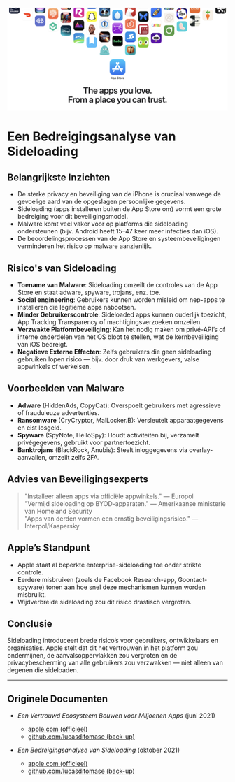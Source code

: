 ![Banner](../assets/banner.png)  

# Een Bedreigingsanalyse van Sideloading  

## Belangrijkste Inzichten  

- De sterke privacy en beveiliging van de iPhone is cruciaal vanwege de gevoelige aard van de opgeslagen persoonlijke gegevens.  
- Sideloading (apps installeren buiten de App Store om) vormt een grote bedreiging voor dit beveiligingsmodel.  
- Malware komt veel vaker voor op platforms die sideloading ondersteunen (bijv. Android heeft 15–47 keer meer infecties dan iOS).  
- De beoordelingsprocessen van de App Store en systeembeveiligingen verminderen het risico op malware aanzienlijk.  

## Risico's van Sideloading  

- **Toename van Malware**: Sideloading omzeilt de controles van de App Store en staat adware, spyware, trojans, enz. toe.  
- **Social engineering**: Gebruikers kunnen worden misleid om nep-apps te installeren die legitieme apps nabootsen.  
- **Minder Gebruikerscontrole**: Sideloaded apps kunnen ouderlijk toezicht, App Tracking Transparency of machtigingsverzoeken omzeilen.  
- **Verzwakte Platformbeveiliging**: Kan het nodig maken om privé-API’s of interne onderdelen van het OS bloot te stellen, wat de kernbeveiliging van iOS bedreigt.  
- **Negatieve Externe Effecten**: Zelfs gebruikers die geen sideloading gebruiken lopen risico — bijv. door druk van werkgevers, valse appwinkels of werkeisen.  

## Voorbeelden van Malware  

- **Adware** (HiddenAds, CopyCat): Overspoelt gebruikers met agressieve of frauduleuze advertenties.  
- **Ransomware** (CryCryptor, MalLocker.B): Versleutelt apparaatgegevens en eist losgeld.  
- **Spyware** (SpyNote, HelloSpy): Houdt activiteiten bij, verzamelt privégegevens, gebruikt voor partnertoezicht.  
- **Banktrojans** (BlackRock, Anubis): Steelt inloggegevens via overlay-aanvallen, omzeilt zelfs 2FA.  

## Advies van Beveiligingsexperts  

> "Installeer alleen apps via officiële appwinkels." — Europol  
> "Vermijd sideloading op BYOD-apparaten." — Amerikaanse ministerie van Homeland Security  
> "Apps van derden vormen een ernstig beveiligingsrisico." — Interpol/Kaspersky  

## Apple’s Standpunt  

- Apple staat al beperkte enterprise-sideloading toe onder strikte controle.  
- Eerdere misbruiken (zoals de Facebook Research-app, Goontact-spyware) tonen aan hoe snel deze mechanismen kunnen worden misbruikt.  
- Wijdverbreide sideloading zou dit risico drastisch vergroten.  

## Conclusie  

Sideloading introduceert brede risico’s voor gebruikers, ontwikkelaars en organisaties. Apple stelt dat dit het vertrouwen in het platform zou ondermijnen, de aanvalsoppervlakken zou vergroten en de privacybescherming van alle gebruikers zou verzwakken — niet alleen van degenen die sideloaden.  

---  

## Originele Documenten  

- *Een Vertrouwd Ecosysteem Bouwen voor Miljoenen Apps* (juni 2021)  
  -  [apple.com (officieel)](https://www.apple.com/privacy/docs/Building_a_Trusted_Ecosystem_for_Millions_of_Apps.pdf)  
  -  [github.com/lucasditomase (back-up)](https://github.com/lucasditomase/app-restrictions/blob/main/summary.pdf)  

- *Een Bedreigingsanalyse van Sideloading* (oktober 2021)  
  -  [apple.com (officieel)](https://www.apple.com/privacy/docs/Building_a_Trusted_Ecosystem_for_Millions_of_Apps_A_Threat_Analysis_of_Sideloading.pdf)  
  -  [github.com/lucasditomase (back-up)](https://github.com/lucasditomase/app-restrictions/blob/main/threat-analysis.pdf)  
